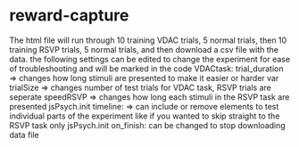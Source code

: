 # reward-capture
The html file will run through 10 training VDAC trials, 5 normal trials, then 10 training RSVP trials, 5 normal trials, and then download a csv file with the data. 
the following settings can be edited to change the experiment for ease of troubleshooting and will be marked in the code
VDACtask: trial_duration => changes how long stimuli are presented to make it easier or harder
var trialSize => changes number of test trials for VDAC task, RSVP trials are seperate
speedRSVP => changes how long each stimuli in the RSVP task are presented
jsPsych.init timeline: => can include or remove elements to test individual parts of the experiment like if you wanted to skip straight to the RSVP task only
jsPsych.init on_finish: can be changed to stop downloading data file
